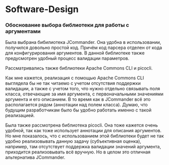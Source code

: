# Software-Design

### Обоснование выбора библиотеки для работы с аргументами

Была выбрана бибилиотека JCommander. Она удобна в использовании, получился довольно простой код. Причём код парсера отделен от кода для конфигурирования аргументов. В данной библиотеке также предусмотрен удобный процесс валидации параметров.

Рассматривались также библиотеки Apache Commons CLI и picocli. 

Как мне кажется, реализация с помощью Apache Commons CLI выглядела бы не так читаемо с учетом отсутствия поддержки валидации, а также с учетом того, что нужно отдельно связывать поля класса, отвечающие за имя аргумента, с первоначальными значениями аргумента и его описанием. В то время как в JCommander всё это располагается рядом (аннотации над полем класса). Думаю, что будущим разработчикам было бы удобно работать именно с такой реализацией.

Была также рассмотрена библиотека picocli. Она тоже кажется очень удобной, так как тоже использует аннотации для описания аргументов. Но мне показалось, что с использованием этой библиотеки будет не так удобно реализовывать данную задачу (субъективная оценка), например, там отсутствует поддержка валидации значений аргумента, приходится реализовывать всё вручную. Но в целом это отличная альтернатива JCommander. 

